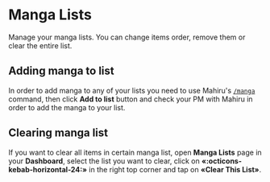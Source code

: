 # Manga Lists

Manage your manga lists. You can change items order, remove them or clear the entire list.

## Adding manga to list

In order to add manga to any of your lists you need to use Mahiru's [`/manga`](../../../commands/commands-list/common/manga.md) command, then click **Add to list** button and check your PM with Mahiru in order to add the manga to your list.

## Clearing manga list

If you want to clear all items in certain manga list, open **Manga Lists** page in your **Dashboard**, select the list you want to clear, click on **«:octicons-kebab-horizontal-24:»** in the right top corner and tap on **«Clear This List»**.